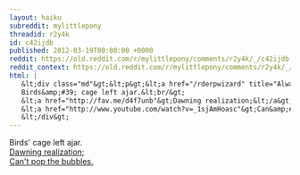 ```yaml
---
layout: haiku
subreddit: mylittlepony
threadid: r2y4k
id: c42ijdb
published: 2012-03-19T00:00:00 +0000
reddit: https://old.reddit.com/r/mylittlepony/comments/r2y4k/_/c42ijdb
reddit_context: https://old.reddit.com/r/mylittlepony/comments/r2y4k/_/c42ijdb?context=3
html: |
   &lt;div class="md"&gt;&lt;p&gt;&lt;a href="/rderpwizard" title="Always Relevant / Heart Actualization / Paper Bags To Come"&gt;&lt;/a&gt;
   Birds&amp;#39; cage left ajar.&lt;br/&gt;
   &lt;a href="http://fav.me/d4f7unb"&gt;Dawning realization;&lt;/a&gt;&lt;br/&gt;
   &lt;a href="http://www.youtube.com/watch?v=_1sjAmHoasc"&gt;Can&amp;#39;t pop the bubbles.&lt;/a&gt;&lt;/p&gt;
   &lt;/div&gt;
---
```


[](/rderpwizard "Always Relevant / Heart Actualization / Paper Bags To Come")
Birds' cage left ajar.  
[Dawning realization;](http://fav.me/d4f7unb)  
[Can't pop the bubbles.](http://www.youtube.com/watch?v=_1sjAmHoasc)